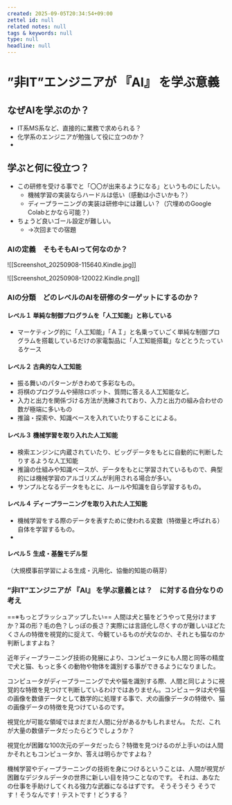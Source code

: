 ```yaml
---
created: 2025-09-05T20:34:54+09:00
zettel id: null
related notes: null
tags & keywords: null
type: null
headline: null
---
```


# ”非IT”エンジニアが 『AI』 を学ぶ意義

## なぜAIを学ぶのか？
- IT系MS系など、直接的に業務で求められる？
- 化学系のエンジニアが勉強して役に立つのか？
- 
## 学ぶと何に役立つ？
- この研修を受ける事でと「〇〇が出来るようになる」というものにしたい。
	- 機械学習の実装ならハードルは低い（感動は小さいかも？）
	- ディープラーニングの実装は研修中には難しい？（穴埋めのGoogle Colabとかなら可能？）
- ちょうど良いゴール設定が難しい。
	- →次回までの宿題

### AIの定義　そもそもAIって何なのか？
![[Screenshot_20250908-115640.Kindle.jpg]]

![[Screenshot_20250908-120022.Kindle.png]]
### AIの分類　どのレベルのAIを研修のターゲットにするのか？
#### レベル１ 単純な制御プログラムを「人工知能」と称している 
- マーケティング的に「人工知能」「ＡＩ」と名乗っていごく単純な制御プログラムを搭載しているだけの家電製品に「人工知能搭載」などとうたっているケース
#### レベル２ 古典的な人工知能
- 振る舞いのパターンがきわめて多彩なもの。
- 将棋のプログラムや掃除ロボット、質問に答える人工知能など。 
- 入力と出力を関係づける方法が洗練されており、入力と出力の組み合わせの数が極端に多いもの
- 推論・探索や、知識ベースを入れていたりすることによる。
#### レベル３ 機械学習を取り入れた人工知能
- 検索エンジンに内蔵されていたり、ビッグデータをもとに自動的に判断したりするような人工知能
- 推論の仕組みや知識ベースが、データをもとに学習されているもので、典型的には機械学習のアルゴリズムが利用される場合が多い。
- サンプルとなるデータをもとに、ルールや知識を自ら学習するもの。  
#### レベル４ ディープラーニングを取り入れた人工知能 
- 機械学習をする際のデータを表すために使われる変数（特徴量と呼ばれる）自体を学習するもの。
-
#### レベル５ 生成・基盤モデル型
（大規模事前学習による生成・汎用化、協働的知能の萌芽）


### ”非IT”エンジニアが 『AI』 を学ぶ意義とは？　に対する自分なりの考え
==※もっとブラッシュアップしたい==
人間は犬と猫をどうやって見分けますか？耳の形？毛の色？しっぽの長さ？実際には言語化し尽くすのが難しいほどたくさんの特徴を視覚的に捉えて、今観ているものが犬なのか、それとも猫なのか判断しますよね？ 

近年ディープラーニング技術の発展により、コンピュータにも人間と同等の精度で犬と猫、もっと多くの動物や物体を識別する事ができるようになりました。 

コンピュータがディープラーニングで犬や猫を識別する際、人間と同じように視覚的な特徴を見つけて判断しているわけではありません。コンピュータは犬や猫の画像を数値データとして数学的に処理する事で、犬の画像データの特徴や、猫の画像データの特徴を見つけているのです。

視覚化が可能な領域ではまだまだ人間に分があるかもしれません。 ただ、これが大量の数値データだったらどうでしょうか？

視覚化が困難な100次元のデータだったら？特徴を見つけるのが上手いのは人間かそれともコンピュータか、答えは明らかですよね？ 

機械学習やディープラーニングの技術を身につけるということは、人間が視覚が困難なデジタルデータの世界に新しい目を持つことなのです。 それは、あなたの仕事を手助けしてくれる強力な武器になるはずです。
そうそうそう
そうです！そうなんです！テストです！どうする？
